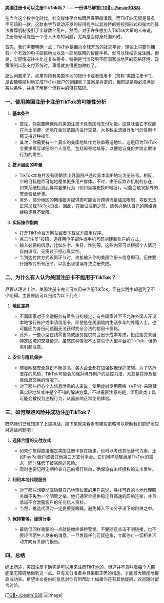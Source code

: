 **美国注册卡可以注册TikTok吗？——一份详尽解答[[TG💪+ @esim1088](https://t.me/s/esim1088)]**

在当今这个数字化时代，社交媒体平台如雨后春笋般涌现，而TikTok无疑是最炙手可热的一款。这款由字节跳动开发的应用程序以其独特的短视频形式和强大的算法推荐机制吸引了全球数亿用户。然而，对于许多想加入TikTok大军的人来说，注册账号可能是一个令人头疼的问题，尤其是当你身处国外时。

首先，我们需要明确一点：TikTok是面向全球开放的社交平台，理论上只要你拥有一个有效的电子邮箱地址以及一部能联网的智能手机，就可以轻松完成注册。但是，实际情况往往比这复杂得多。特别是当涉及到不同国家或地区的网络环境、政策限制以及支付系统时，事情就变得更加微妙了。

那么问题来了，如果你持有美国本地的银行卡或者信用卡（简称“美国注册卡”），是否能够顺利地完成TikTok账户的创建呢？答案是肯定的，但前提是你必须满足某些条件，并且了解整个流程中的潜在障碍。

### **一、使用美国注册卡注册TikTok的可能性分析**

1. **基本条件**
   - 首先，你需要确保你的美国注册卡具备国际支付功能。这意味着它不仅能在本土消费，还能在全球范围内进行交易。大多数主流银行发行的信用卡都支持这种操作。
   - 其次，你需要有一个真实的美国地址作为账单寄送地址。这是因为TikTok会要求填写详细的个人信息，包括邮寄地址等，以便验证身份并防止欺诈行为的发生。

2. **技术层面的考量**
   - TikTok本身并没有明确禁止外国用户通过非本国IP地址注册账号。相反，它的目标是尽可能地覆盖更多用户群体。不过，由于反欺诈机制的存在，如果系统检测到异常登录行为（例如频繁更换IP地址），可能会触发额外的安全验证步骤。
   - 另外，部分地区的网络服务提供商可能会对跨境流量施加限制，导致无法正常加载TikTok页面。因此，在尝试注册之前，请务必确认自己的网络连接稳定且不受限。

3. **实际操作指南**
   - 打开TikTok官方网站或者下载官方应用程序。
   - 点击“注册”按钮，选择用电子邮件或手机号码创建新账户的方式。
   - 输入必要的信息，比如名字、生日、性别等。这些内容可以根据个人情况自由填写，无需过于担心真实性。
   - 当到达付款方式设置环节时，直接输入你的美国注册卡信息即可。记住要仔细核对所有细节，以免出现错误导致注册失败。

### **二、为什么有人认为美国注册卡不能用于TikTok？**

尽管从理论上讲，美国注册卡完全可以用来注册TikTok，但在实践中却遇到了不少阻碍。主要原因可以归纳为以下几点：

1. **地区差异**
   - 不同国家对于金融服务有着各自的规定，有些国家甚至不允许外国人开设本地银行账户或申请信用卡。即使是在美国境内生活多年的外籍人士，也可能因为身份问题而无法获得完全合法的信用卡资格。
   - 此外，一些小型在线零售商或服务提供商会出于成本考虑，拒绝接受来自特定区域的交易请求。虽然这种情况不太常见于大型平台如TikTok，但仍需引起注意。

2. **安全与隐私保护**
   - 随着网络安全意识不断提高，各大企业都在加强数据保护措施。为了防范潜在的风险，TikTok可能会加强对境外用户的监控力度，尤其是在涉及敏感信息交换的情况下。
   - 对于那些担心个人信息泄露的人来说，使用虚拟专用网络（VPN）来隐藏真实IP地址或许是个不错的解决方案。不过需要注意的是，滥用此类工具可能会被视为违规行为，从而影响正常使用体验。

### **三、如何规避风险并成功注册TikTok？**

既然我们已经知道了上述挑战，接下来就来看看有哪些策略可以帮助我们更好地应对这些问题吧！

1. **选择合适的支付方式**
   - 如果你觉得直接绑定美国注册卡存在隐患，也可以考虑其他替代方案，比如PayPal账户或者其他第三方支付平台。它们同样能够满足TikTok的需求，同时降低了被盗刷的风险。
   - 同时也要记得定期检查自己的银行账单，确保没有未经授权的支出发生。

2. **利用本地代理服务**
   - 对于那些想要彻底隐藏自己地理位置的用户来说，寻找可靠的本地代理服务商不失为一个明智之举。他们通常会提供稳定且高速的网络连接，并且承诺不会泄露客户的任何私人资料。
   - 当然，挑选代理时一定要擦亮眼睛，避免掉入不法分子设下的陷阱之中。

3. **保持警惕，谨慎行事**
   - 最后但同样重要的一点就是始终保持警觉。不要随意点击不明链接，也不要轻信陌生人发来的消息。一旦发现任何可疑迹象，立即停止一切相关活动并向有关部门报告。

### **四、总结**

综上所述，美国注册卡确实是可以用来注册TikTok的，但这并不意味着每个人都能毫无障碍地做到这一点。只有充分准备并且采取正确的措施，才能最大限度地提高成功率。希望本文提供的信息对你有所帮助！如果你还有其他疑问，欢迎随时留言讨论。

[[TG💪+ @esim1088](https://t.me/s/esim1088) ![Image](https://i.postimg.cc/4NQfJmqS/Snipaste-2025-05-13-00-14-12.png)]